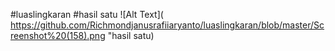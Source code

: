#luaslingkaran
#hasil satu
![Alt Text](    https://github.com/Richmondjanusrafiiaryanto/luaslingkaran/blob/master/Screenshot%20(158).png "hasil satu)
